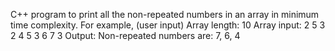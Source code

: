 C++ program to print all the non-repeated numbers in an array in minimum time complexity. For example,
(user input) Array length: 10
Array input: 2 5 3 2 4 5 3 6 7 3
Output:
Non-repeated numbers are: 7, 6, 4

